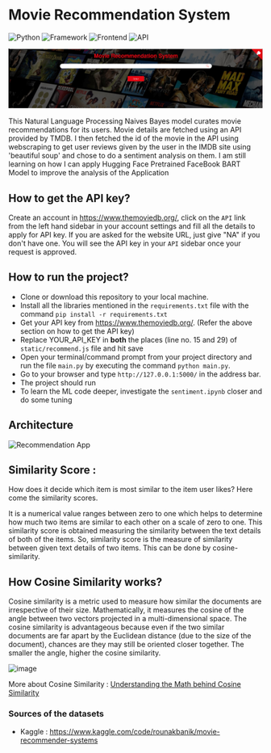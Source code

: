 # Movie Recommendation System 

![Python](https://img.shields.io/badge/Python-3.8-blueviolet)
![Framework](https://img.shields.io/badge/Framework-Flask-red)
![Frontend](https://img.shields.io/badge/Frontend-HTML/CSS/JS-green)
![API](https://img.shields.io/badge/API-TMDB-fcba03)


![image](1.png)

This Natural Language Processing Naives Bayes model curates movie recommendations for its users. Movie details are fetched using an API provided by TMDB. I then fetched the id of the movie in the API using webscraping to get user reviews given by the user in the IMDB site using 'beautiful soup' and chose to do a sentiment analysis on them. I am still learning on how I can apply Hugging Face Pretrained FaceBook BART Model to improve the analysis of the Application

## How to get the API key?

Create an account in https://www.themoviedb.org/, click on the `API` link from the left hand sidebar in your account settings and fill all the details to apply for API key. If you are asked for the website URL, just give "NA" if you don't have one. You will see the API key in your `API` sidebar once your request is approved.

## How to run the project?

* Clone or download this repository to your local machine.
* Install all the libraries mentioned in the `requirements.txt` file with the command `pip install -r requirements.txt`
* Get your API key from https://www.themoviedb.org/. (Refer the above section on how to get the API key)
* Replace YOUR_API_KEY in **both** the places (line no. 15 and 29) of `static/recommend.js` file and hit save
* Open your terminal/command prompt from your project directory and run the file `main.py` by executing the command `python main.py`.
* Go to your browser and type `http://127.0.0.1:5000/` in the address bar.
* The project should run
* To learn the ML code deeper, investigate the `sentiment.ipynb` closer and do some tuning 

## Architecture

![Recommendation App](https://user-images.githubusercontent.com/36665975/168742738-5435cf76-1a42-4d87-94b4-999e5bfc48d3.png)

## Similarity Score : 

   How does it decide which item is most similar to the item user likes? Here come the similarity scores.
   
   It is a numerical value ranges between zero to one which helps to determine how much two items are similar to each other on a scale of zero to one. This similarity score is obtained measuring the similarity between the text details of both of the items. So, similarity score is the measure of similarity between given text details of two items. This can be done by cosine-similarity.
   
## How Cosine Similarity works?
  Cosine similarity is a metric used to measure how similar the documents are irrespective of their size. Mathematically, it measures the cosine of the angle between two vectors projected in a multi-dimensional space. The cosine similarity is advantageous because even if the two similar documents are far apart by the Euclidean distance (due to the size of the document), chances are they may still be oriented closer together. The smaller the angle, higher the cosine similarity.
  
  ![image](https://user-images.githubusercontent.com/36665975/70401457-a7530680-1a55-11ea-9158-97d4e8515ca4.png)

  
More about Cosine Similarity : [Understanding the Math behind Cosine Similarity](https://www.machinelearningplus.com/nlp/cosine-similarity/)

### Sources of the datasets 

* Kaggle : https://www.kaggle.com/code/rounakbanik/movie-recommender-systems

